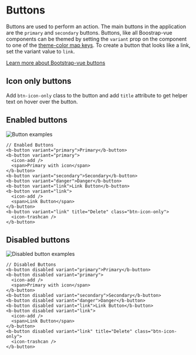 # Buttons

Buttons are used to perform an action. The main buttons in the application are
the `primary` and `secondary` buttons. Buttons, like all Boostrap-vue components
can be themed by setting the `variant` prop on the component to one of the
[theme-color map keys](/guide/guidelines/colors). To create a button that looks
like a link, set the variant value to `link`.

[Learn more about Bootstrap-vue buttons](https://bootstrap-vue.js.org/docs/components/button)

## Icon only buttons

Add `btn-icon-only` class to the button and add `title` attribute to get helper
text on hover over the button.

## Enabled buttons

![Button examples](./button.png)

```vue
// Enabled Buttons
<b-button variant="primary">Primary</b-button>
<b-button variant="primary">
  <icon-add />
  <span>Primary with icon</span>
</b-button>
<b-button variant="secondary">Secondary</b-button>
<b-button variant="danger">Danger</b-button>
<b-button variant="link">Link Button</b-button>
<b-button variant="link">
  <icon-add />
  <span>Link Button</span>
</b-button>
<b-button variant="link" title="Delete" class="btn-icon-only">
  <icon-trashcan />
</b-button>
```

## Disabled buttons

![Disabled button examples](./button-disabled.png)

```vue
// Disabled Buttons
<b-button disabled variant="primary">Primary</b-button>
<b-button disabled variant="primary">
  <icon-add />
  <span>Primary with icon</span>
</b-button>
<b-button disabled variant="secondary">Secondary</b-button>
<b-button disabled variant="danger">Danger</b-button>
<b-button disabled variant="link">Link Button</b-button>
<b-button disabled variant="link">
  <icon-add />
  <span>Link Button</span>
</b-button>
<b-button disabled variant="link" title="Delete" class="btn-icon-only">
  <icon-trashcan />
</b-button>
```
